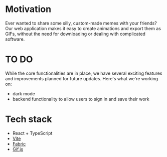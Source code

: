 # Motivation 
Ever wanted to share some silly, custom-made memes with your friends? Our web application makes it easy to create animations and export them as GIFs, without the need for downloading or dealing with complicated software.
# TO DO
While the core functionalities are in place, we have several exciting features and improvements planned for future updates. Here's what we're working on:

- dark mode
- backend functionality to allow users to sign in and save their work

# Tech stack
- React + TypeScript
- [Vite](https://github.com/vitejs/vite)
- [Fabric](https://github.com/fabricjs)
- [Gif.js](https://github.com/jnordberg/gif.js)


